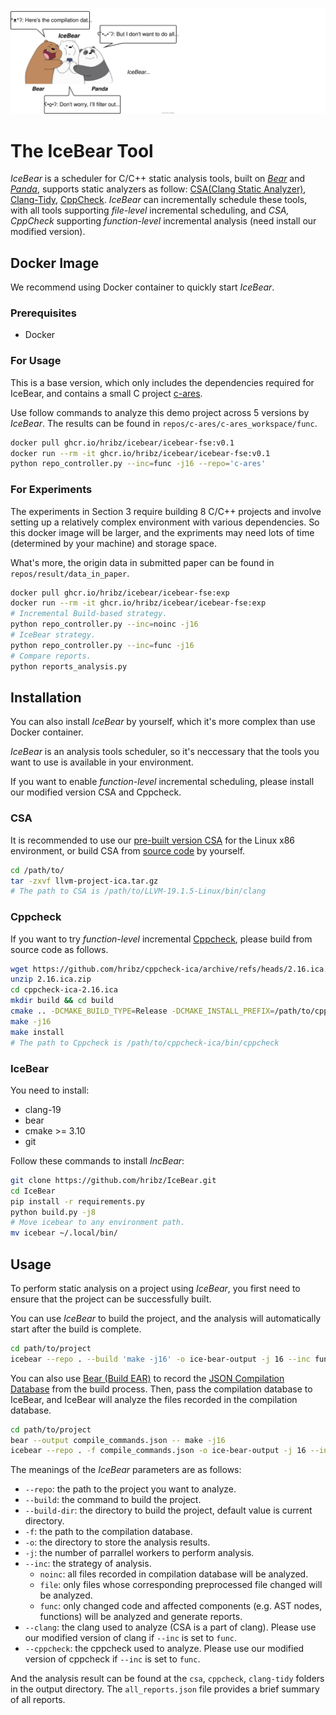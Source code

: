 ![logo](assets/logo.drawio.svg)

# The IceBear Tool
*IceBear* is a scheduler for C/C++ static analysis tools, built on [*Bear*](https://github.com/rizsotto/Bear) and [*Panda*](https://github.com/SQUARE-RG/panda), supports static analyzers as follow: [CSA(Clang Static Analyzer)](https://clang-analyzer.llvm.org/), [Clang-Tidy](https://clang.llvm.org/extra/clang-tidy/), [CppCheck](https://cppcheck.sourceforge.io/).
*IceBear* can incrementally schedule these tools, with all tools supporting *file-level* incremental scheduling, and *CSA, CppCheck* supporting *function-level* incremental analysis (need install our modified version).

## Docker Image
We recommend using Docker container to quickly start *IceBear*.

### Prerequisites
- Docker

### For Usage
This is a base version, which only includes the dependencies required for IceBear, and contains a small C project [c-ares](https://github.com/c-ares/c-ares).

Use follow commands to analyze this demo project across 5 versions by *IceBear*. 
The results can be found in `repos/c-ares/c-ares_workspace/func`.

```bash
docker pull ghcr.io/hribz/icebear/icebear-fse:v0.1
docker run --rm -it ghcr.io/hribz/icebear/icebear-fse:v0.1
python repo_controller.py --inc=func -j16 --repo='c-ares'
```

### For Experiments
The experiments in Section 3 require building 8 C/C++ projects and involve setting up a relatively complex environment with various dependencies.
So this docker image will be larger, and the expriments may need lots of time (determined by your machine) and storage space.

What's more, the origin data in submitted paper can be found in `repos/result/data_in_paper`.

```bash
docker pull ghcr.io/hribz/icebear/icebear-fse:exp
docker run --rm -it ghcr.io/hribz/icebear/icebear-fse:exp
# Incremental Build-based strategy.
python repo_controller.py --inc=noinc -j16
# IceBear strategy.
python repo_controller.py --inc=func -j16
# Compare reports.
python reports_analysis.py
```

## Installation
You can also install *IceBear* by yourself, which it's more complex than use Docker container.

*IceBear* is an analysis tools scheduler, so it's neccessary that the tools you want to use is available in your environment.

If you want to enable *function-level* incremental scheduling, please install our modified version CSA and Cppcheck.

### CSA
It is recommended to use our [pre-built version CSA](https://github.com/hribz/IceBear/releases/tag/v0.1) for the Linux x86 environment, or build CSA from [source code](https://github.com/hribz/llvm-project-ica/tree/main) by yourself.


```bash
cd /path/to/
tar -zxvf llvm-project-ica.tar.gz
# The path to CSA is /path/to/LLVM-19.1.5-Linux/bin/clang
```

### Cppcheck
If you want to try *function-level* incremental [Cppcheck](https://github.com/hribz/cppcheck-ica/tree/2.16.ica), please build from source code as follows.

```bash
wget https://github.com/hribz/cppcheck-ica/archive/refs/heads/2.16.ica.zip
unzip 2.16.ica.zip
cd cppcheck-ica-2.16.ica
mkdir build && cd build
cmake .. -DCMAKE_BUILD_TYPE=Release -DCMAKE_INSTALL_PREFIX=/path/to/cppcheck-ica
make -j16
make install
# The path to Cppcheck is /path/to/cppcheck-ica/bin/cppcheck
```

### IceBear
You need to install:
- clang-19
- bear
- cmake >= 3.10
- git

Follow these commands to install *IncBear*:
```bash
git clone https://github.com/hribz/IceBear.git
cd IceBear
pip install -r requirements.py
python build.py -j8
# Move icebear to any environment path.
mv icebear ~/.local/bin/
```

## Usage
To perform static analysis on a project using *IceBear*, you first need to ensure that the project can be successfully built.

You can use *IceBear* to build the project, and the analysis will automatically start after the build is complete.

```bash
cd path/to/project
icebear --repo . --build 'make -j16' -o ice-bear-output -j 16 --inc func --clang /path/to/LLVM-19.1.5-Linux/bin/clang --cppcheck /path/to/cppcheck-ica/bin/cppcheck
```

You can also use [Bear (Build EAR)](https://github.com/rizsotto/Bear) to record the [JSON Compilation Database](https://clang.llvm.org/docs/JSONCompilationDatabase.html) from the build process. Then, pass the compilation database to IceBear, and IceBear will analyze the files recorded in the compilation database.

```bash
cd path/to/project
bear --output compile_commands.json -- make -j16
icebear --repo . -f compile_commands.json -o ice-bear-output -j 16 --inc func --clang /path/to/LLVM-19.1.5-Linux/bin/clang --cppcheck /path/to/cppcheck-ica/bin/cppcheck
```

The meanings of the *IceBear* parameters are as follows:
- `--repo`: the path to the project you want to analyze.
- `--build`: the command to build the project.
- `--build-dir`: the directory to build the project, default value is current directory.
- `-f`: the path to the compilation database.
- `-o`: the directory to store the analysis results.
- `-j`: the number of parrallel workers to perform analysis.
- `--inc`: the strategy of analysis.
  - `noinc`: all files recorded in compilation database will be analyzed. 
  - `file`: only files whose corresponding preprocessed file changed will be analyzed.
  - `func`: only changed code and affected components (e.g. AST nodes, functions) will be analyzed and generate reports.
- `--clang`: the clang used to analyze (CSA is a part of clang). Please use our modified version of clang if `--inc` is set to `func`.
- `--cppcheck`: the cppcheck used to analyze. Please use our modified version of cppcheck if `--inc` is set to `func`.

And the analysis result can be found at the `csa`, `cppcheck`, `clang-tidy` folders in the output directory. The `all_reports.json` file provides a brief summary of all reports.